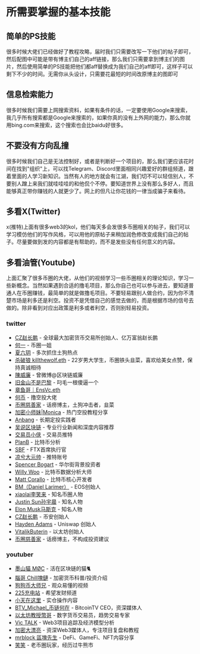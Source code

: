 # 所需要掌握的基本技能

## 简单的PS技能

很多时候大佬们已经做好了教程攻略，届时我们只需要改写一下他们的帖子即可，然后配图中可能是带有博主们自己的aff链接，那么我们只需要拿到博主们的图片，然后使用简单的PS技能把他们都aff替换成为我们自己的aff即可，这样子可以剩下不少的时间。无需你从头设计，只需要花最短的时间改原博主的图即可

## 信息检索能力

很多时候我们需要上网搜索资料，如果有条件的话，一定要使用Google来搜索，我几乎所有搜索都是Google来搜索的，如果你真的没有上外网的能力，那么你就用bing.com来搜索，这个搜索也会比baidu好很多。

## 不要没有方向乱撞

很多时候我们自己是无法控制好，或者是判断好一个项目的，那么我们更应该花时间在找到"组织"上，可以找Telegram、Discord里面相同兴趣爱好的群组频道，跟着里面的人学习新知识。当然有人的地方就会有江湖，我们切不可以轻信别人，不要别人蹭上来我们就哇哇哇的和他侃个不停。要知道世界上没有那么多好人，而且能够真正带你赚钱的人就更少了。网上的但凡让你花钱的一律当成骗子来看待。

## 多看X(Twitter)

x(推特)上面有很多web3的kol，他们每天多会发很多币圈相关的帖子，我们可以学习模仿他们的写作风格，可以用他的原帖子来稍加润色修改变成我们自己的帖子。尽量要做到发的内容都是有帮助的，而不是发些没有任何意义的内容。

## 多看油管(Youtube)

上面汇聚了很多币圈的大佬，从他们的视频学习一些币圈相关的理论知识，学习一些新概念。当然如果遇到合适的撸毛项目，那么你自己也可以参与进去，要知道普通人在币圈赚钱，最简单的就是做撸毛项目。不要轻易跟别人做合约，因为你不清楚市场是利多还是利空。投资不是凭借自己的感觉去做的，而是根据市场的信号去做的。除非看到对应出政策是利多或者利空，否则别轻易投资。

### twitter

- [CZ赵长鹏](https://x.com/cz_binance?lang=zh-Hant) - 全球最大加密货币交易所创始人、亿万富翁赵长鹏
- [何一](https://x.com/heyibinance) - 币圈一姐
- [夏六玥](https://x.com/0x6yue) - 多次抓住土狗热点
- [杀破狼 killthewolf.eth](https://x.com/Wolfy_XBT) - 22岁男大学生，币圈铁头韭菜，喜欢给美女点赞，保持真诚相待
- [陳威廉](https://x.com/William11Chan) - 曾微博@区块链威廉
- [旧金山不是巴黎](https://x.com/jiujinshan2022) - 叼毛一根傻逼一个
- [章鱼哥｜EnsVc.eth](https://x.com/zhanglabs) 
- [何币](https://x.com/hebi555) - 撸空投大佬
- [币圈慈善家](https://x.com/cryptocishanjia) - 话痨博主，土狗冲击者，韭菜
- [加密小师妹|Monica](https://x.com/Monica_xiaoM) - 热门空投教程分享
- [Anbang](https://x.com/anbang_account) - 长期定投实践者
- [吴说区块链](https://x.com/wublockchain12) - 专业行业新闻和深度内容推荐
- [交易员小侠](https://x.com/Traderxiaoxia) - 交易员推特
- [PlanB](https://x.com/100trillionUSD) - 比特币分析
- [SBF](https://x.com/SBF_FTX) - FTX首席执行官
- [凉兮大元帅](https://x.com/liangxihuigui) - 推特账号
- [Spencer Bogart](https://x.com/CremeDeLaCrypto) - 华尔街背景投资者
- [Willy Woo](https://x.com/woonomic) - 比特币数据分析大师
- [Matt Corallo](https://x.com/TheBlueMatt) - 比特币核心开发者
- [BM（Daniel Larimer）](https://x.com/bytemaster7) - EOS创始人
- [xiaolai李笑来](https://x.com/xiaolai) - 知名币圈人物
- [Justin Sun孙宇晨](https://x.com/justinsuntron) - 知名人物
- [Elon Musk马斯克](https://x.com/elonmusk) - 知名人物
- [CZ赵长鹏](https://x.com/cz_binance) - 币安创始人
- [Hayden Adams](https://x.com/haydenzadams) - Uniswap 创始人
- [VitalikButerin](https://x.com/VitalikButerin) - 以太坊创始人
- [币圈慈善家](https://x.com/VitalikButerin) - 话痨博主，不构成投资建议

### youtuber

- [墨山猫 MØC](https://www.youtube.com/@CryptoMOC) - 活在区块链的猫🐈
- [腦哥 Chill塊鏈](https://www.youtube.com/@brainbrocrypto) - 加密货币科普/投资介绍
- [狗狗币大师兄](https://www.youtube.com/@dogebigbrother) - 观众易懂的视频
- [225充电站](https://www.youtube.com/@225CDZ) - 希望发财频道
- [小天在这里](https://www.youtube.com/@XTZZL) - 实仓操作内容
- [BTV_Michael_币链何在](https://www.youtube.com/@BTV_CN) - BitcoinTV CEO，资深媒体人
- [以太坊教授幣哥](https://www.youtube.com/@ethbitbrother) - 数字货币交易员，趋势交易专家
- [Vic TALK](https://www.youtube.com/@victalk6886) - Web3项目追踪及经济模型分析
- [加密大漂亮](https://www.youtube.com/@GiantCutie-CH) - 资深Web3媒体人，专注项目复盘和教程
- [mrblock 區塊先生](https://www.youtube.com/@mrblocktw) - DeFi、GameFi、NFT内容分享
- [笑笑](https://www.youtube.com/@xiaoxiao369) - 老币圈玩家，经历过牛熊市